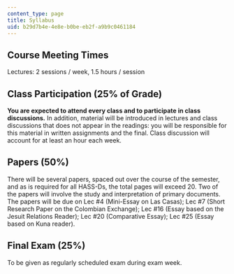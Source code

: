 ```yaml
---
content_type: page
title: Syllabus
uid: b29d7b4e-4e8e-b0be-eb2f-a9b9c0461184
---
```


Course Meeting Times
--------------------

Lectures: 2 sessions / week, 1.5 hours / session

Class Participation (25% of Grade)
----------------------------------

**You are expected to attend every class and to participate in class discussions.** In addition, material will be introduced in lectures and class discussions that does not appear in the readings: you will be responsible for this material in written assignments and the final. Class discussion will account for at least an hour each week.

Papers (50%)
------------

There will be several papers, spaced out over the course of the semester, and as is required for all HASS-Ds, the total pages will exceed 20. Two of the papers will involve the study and interpretation of primary documents. The papers will be due on Lec #4 (Mini-Essay on Las Casas); Lec #7 (Short Research Paper on the Colombian Exchange); Lec #16 (Essay based on the Jesuit Relations Reader); Lec #20 (Comparative Essay); Lec #25 (Essay based on Kuna reader).

Final Exam (25%)
----------------

To be given as regularly scheduled exam during exam week.